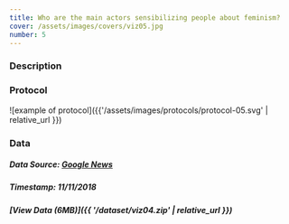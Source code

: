 ```yaml
---
title: Who are the main actors sensibilizing people about feminism?
cover: /assets/images/covers/viz05.jpg
number: 5
---
```

### Description



### Protocol
![example of protocol]({{'/assets/images/protocols/protocol-05.svg' | relative_url }})


### Data
##### Data Source: [Google News](https://news.google.com/)
##### Timestamp: 11/11/2018
##### [View Data (6MB)]({{ '/dataset/viz04.zip' | relative_url }})
